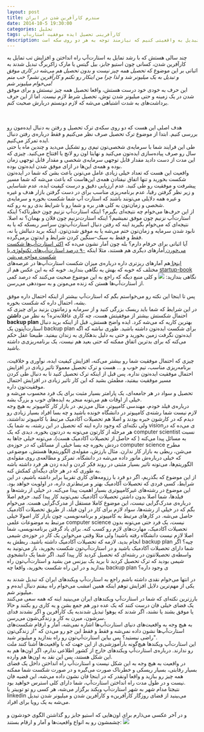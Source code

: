 ```yaml
---
layout: post
title: سندرم کارآفرین شدن در ایران
date: 2014-10-5 19:30:00
categories: تحلیل‌
tags: کارآفرینی تحصیل ایده موفقیت استارت‌آپ
description: خیلی‌ها گمان می‌کنند که با کارآفرین شدن می‌توانند تبدیل به یک میلیونر شوند حال آنکه از خطرات این راه آگاه نیستند. در این پست سعی خواهیم داشت که درباره‌ی خطرات کارآفرینی صحبت کنیم و این موضوع رو از توهم دراورده و تبدیل به واقعیتی کنیم که نیازمند توجه به هر دو روی سکه است.
---
```

چند سالی هستش که با رشد تمایل به استارت‌آپ راه انداختن و افزایش تب تمایل به کارآفرین شدن، کسانی چون استیو جابز، بیل گیتس یا مارک زاکربرگ تبدیل شدند به اثباتی بر این موضوع که <i>تحصیل همه چیز نیست و بدون تحصیل هم می‌شه در کاری موفق و تبدیل به یک میلیونر شد و لذا چرا من اینکار رو نکنم و کارآفرین نشم؟ خب منم می‌خوام میلیونر شم! </i> <br>
این حرف به خودی خود درست هستش، واقعا تحصیل همه چیز نیستش و برای موفق شدن در یک زمینه و حتی میلیونر شدن توش، تحصیل شرط لازم نیست. اما از این حرف برداشت‌های به شدت اشتباهی می‌شه که لازم دونستم دربارش صحبت کنم.
<!--more-->
<br><br>
هدف اصلی این هست که دو روی سکه‌ی ترک تحصیل و رفتن به دنبال ایده‌مون رو بررسی کنیم.
ابتدا از موضوع ترک تحصیل صرف نظر می‌کنیم و فقط درباره‌ی رفتن دنبال ایده تمرکز می‌کنیم.<br>
طی این فرایند شما با سرمایه‌ی شخصی‌تون تیم‌ی رو تشکیل می‌دید و چندین ماه یا حتی سال رو صرف پیاده‌سازی ایده‌تون می‌کنید و نهایتا اون رو لانچ یا افتتاح می‌کنید. چیزی که این مدت از دست دادید مقدار قابل توجهی سرمایه‌ی شخصی و مقدار قابل توجهی زمان بوده و همه‌ی این‌ها در ازای موفق شدن ایده‌تون بوده.<br>
واقعیت این هست که تعداد خیلی زیادی عامل می‌تونن باعث بشن که شما در ایده‌تون شکست بخورید و تنها اتفاق نیفتادن همه‌ی این‌هاست که باعث می‌شه که شما مسیر پیشرفت و موفقیت رو طی کنید. عدم ارزیابی دقیق و درست کیفیت ایده، عدم شناسایی و زیر نظر گرفتن رقبا، عدم برنامه‌ریزی مناسب برای در دست گرفتن بازار هدف و غیره و غیره همه دلایلی می‌تونند باشند که استارت آپ شما شکست بخوره و سرمایه‌‌ی شخصی و زمان‌تون به کلی هدر بره و شما رو با شرایط بدی رو به رو کنه. <br>
از این حرف‌ها می‌خوام چه نتیجه‌ای بگیرم؟ اینکه استارت‌آپ نزنیم چون خطرناکه؟ اینکه استارت‌آپ نزنیم چون موفق نمیشیم؟ اینکه استارت‌نزنیم چون فلان و بهمان؟ نه اصلا. نتیجه‌ای که می‌خوام بگیرید اینه که رفتن دنبال استارت‌آپ‌تون سراسر ریسکه که یا به نابود شدن سرمایه و زمان‌تون ختم می‌شه یا به موفق شدن‌تون. اینکه برید دنبالش یا نه، فقط و فقط به سبک-سنگین کردن شرایط و ایدتون برمی‌گرده. <br>
آیا اثباتی برای حرفام دارم؟ بله چون آمار نشون می‌ده که <a href="http://online.wsj.com/news/articles/SB10000872396390443720204578004980476429190"> اکثر استارت‌آپ‌ها شکست می‌خورن </a>
 آمار‌های دیگری هم هستند، مثلا اینکه <a href="https://allmandlaw.com/articles/mapping-tech-startups"> ۹۰ درصد استارت‌آپ‌های تکنولوژی با شکست مواجه می‌شن </a> <br>
<a href="http://www.statisticbrain.com/startup-failure-by-industry/"> اینجا </a> هم آمار‌های ریزتری داره درباره‌ی میزان شکست استارت‌آپ‌ها در عرصه‌های مختلف که خوبه که بهش یه نگاهی بندازید.
خوبه که به این عکس هم از <a href="http://startup-book.com"> startup-book </a> نگاهی بندازید:
<img src="/fa/img/p3-1.jpg">
و کلی منبع دیگه که راجع به این موضوع صحبت می‌کنند که درصد کمی از استارت‌آپ‌ها هستن که زنده می‌مونن و به سوددهی می‌رسن.
<br><br>
پس تا اینجا این نکته رو می‌خواستم بگم که استارت‌آپ بیشتر از اینکه احتمال داره موفق بشه، احتمال داره که شکست بخوره. <br>
در این شرایط که شما باید ریسک بزرگی کنید و از سرمایه و زمانتون بزنید برای چیزی که احتمال شکستش بیشتر از موفقیتش هست، چه کاری عاقلانه‌تره؟ به نظر من <b> داشتن backup plan </b> بهترین کاریه که می‌شه کرد. ایده واضح هستش، قبل از اینکه برید دنبال استارت‌آپتون یک backup plan برای شکست ایده‌تون داشته باشید. طوری نباشه که اگه ایده‌تون نگرفت زمین بخورید و حتی به دلیل بدهکاری به زندان بیفتید. طبیعتا عقل حکم می‌کنه که برای بدترین اتفاق ممکنه که حتی بعید هم نیست، یک برنامه‌ریزی‌ی داشته باشید.
<br><br>
چیزی که احتمال موفقیت شما رو بیشتر می‌کنه، افزایش کیفیت ایده، نوآوری و خلاقیت، برنامه‌ریزی مناسب، تیم خوب و ... هست و ترک تحصیل معمولا تاثیر زیادی در افزایش احتمال موفقیت ایده‌تون نداره. پس قبل از اینکه ترک تحصیل کنید تا به دنبال طی کردن مسیر موفقیت بیفتید، مطمئن بشید که این کار تاثیر زیادی در افزایش احتمال موفقیت‌تون داره.
<br>
تحصیل و سواد در هر جامعه‌ای، یک پارامتر بسیار مثبت برای یک فرد محسوب می‌شه و خیلی از اوقات‌ هم می‌تونه منجر به ایده‌های خوب و بزرگ بشه. <br>درباره‌ی فیلد خودم، مهندسی کامپیوتر، مثال می‌زنم. در بازار کار کامپیوتر به هیچ وجه لازم نیست شما رشته‌ی کامپیوتر در دانشگاه خونده باشید و چه بسا افراد بسیار زیادی رو دیدم که در کارشون خبره بودند و اصلا هم تحصیلات آکادمیک مرتبط با کامپیوتر نداشتند، ولی نکته‌ای که وجود داره اینه که تحصیل در این رشته، به شما یک visionی می‌ده که در هر مرحله از کارتون می‌تونه به دردتون بخوره. دیدی که یک computer scientist نسبت به مسائل پیدا می‌کنه ( که حاصل از تحصیلات آکادمیک هست)، می‌تونه خیلی جاها به دردش بخوره چه بسا خیلی از مسائلی که در حوزه‌ی computer science مطرح می‌شن، ربطی به بازار کار ندارن. مثال بارزش، مقوله‌ی الگوریتم‌ها هستش، موضوعی که خیلی درباره‌ش مانور داده می‌شه در دانشگاه. تمرکز و مطالعه‌ی روی مقوله‌ی الگوریتم‌ها، می‌تونه تاثیر بسیار مثبتی در روند فکر کردن و ایده زدن هر فرد داشته باشه به طوری که در هر جای دیگه‌ای کمکش کنه. <br>
از این موضوع که بگذریم، اگر دو فرد با رزومه‌های کاری تقریبا برابر داشته باشیم، در این شرایط، کسی فردی که تحصیلات آکادمیک بهتر و مرتبط‌تری داره، در اولویت خواهد بود.
این موضوع در رشته‌های غیرکامپیوتری بسیار اهمیت پیدا می‌کنه. در خیلی از رشته‌ها و فیلدها، شما اصلا بدون داشتن تحصیلات آکادمیک نمی‌تونید کار پیدا کنید. حرفم اصلا درباره‌ی مدرک‌گرایی نیست، این موضوع کاملا مستقل از مدرک‌گرایی هست. می‌خوام بگم که در خیلی از رشته‌ها، سواد لازم برای کار در اون فیلد، از طریق تحصیلات آکادمیک حاصل می‌شه. در کارهای مرتبط به کامپیوتر و برنامه‌نویسی، چون بازار کار اصولا خیلی مرتبط به موضوعات علمی computer science نیست، یک فرد حتی می‌تونه بدون تحصیلات آکادمیک، مهارت‌های لازم رو کسب کنه. برای یاد گرفتن برنامه‌نویسی، شما اصلا لازم نیست دانشگاه رفته باشید! ولی مثلا وقتی می‌خواین یک کار در حوزه‌ی شیمی انجام بدید، لازمه که تحصیلات آکادمیک داشته باشید.
ربطش به backup plan چیه؟ اگر شما دارای تحصیلات آکادمیک باشید و در استارت‌آپ‌تون شکست بخورید، باز می‌تونید به واسطه‌ی تحصیلاتتون در رشته‌ای که تحصیل کردید کار پیدا کنید. اگر شما یک دانشجوی شیمی بودید که ترک تحصیل کردید تا برید یک بیزنس من بشید و استارت‌آپ‌تون راه بندازید و در این راه شکست بخورید، واقعا چه backup plan ی وجود داره؟

در انتها می‌خوام نقدی داشته باشم راجع به استارت‌آپ ویکندهای ایران که تبدیل شدند به یکی از مهم‌ترین دلایل افزایش توهم اینکه همین امشب می‌خوام راه بیفتم دنبال ایده‌م و میلیونر شم. <br>
بارزترین نکته‌ای که شما در استارت‌آپ ویکندهای ایران می‌بینید اینه که همه سعی می‌کنند یک فضای خیلی فان درست کنند که یک عده دور هم جمع بشن و یه کاری رو بکنند و حالا یا موفق بشند یا نشند، اگر شدند که یوهو! تبدیل شدندبه یک کارآفرین و اگر نشدند فدای سرشون، میرن به کار و زندگی‌شون می‌رسن. <br>
به هیچ وجه به واقعیت‌های دنیای استارت‌آپ‌ها اشاره نمی‌شه، آمار و ارقام شکست‌های استارت‌آپ‌ها نشون داده نمی‌شه و فقط و فقط این جو رو می‌دن که "از زندگی‌تون راضی نیستید؟ پس بیاین استارت‌آپ‌تون رو راه بندازید و میلیونر شید". <br> این استارت‌آپ ویکندها هیچ‌گونه بارآموزشی‌ی از این جهت که با واقعیت‌ها آشنا کنند ملت رو ندارند. درباره‌ی استارت‌آپ ویکند‌های خارج از کشور اطلاعی ندارم، اگر اون‌ها هم به این شکل هستند، پس این نقد به اون‌ها هم وارده. <br>
در واقعیت به هیچ وجه به این شکل نیست و استارت‌آپ راه انداختن داخل یک فضای بسیار رقابتی، بسیار ریسکی و خطرناک صورت می‌گیره و در صورت شکست شما ممکنه همه چیز رو ببازید و واقعا اونقدر که در اینجا فان نشون داده می‌شه، این قضیه فان نیست و در طول مدت راه انداختن استارت‌آپ، شما دارای کلی استرس خواهید بود. <br>
نتیجتا مدام شهر به شهر استارت‌آپ ویکند برگزار می‌شه، هر کسی رو تو توییتر یا linkedin می‌بینید از قضای روزگار کارآفرین‌ه و کارآفرین شدن و میلیونر شدن تبدیل می‌شه به یک رویا برای افراد.
<br><br>
و در آخر عکسی می‌ذارم برای اون‌هایی که استیو جابز رو گذاشتن الگوی خودشون و چشمشون رو به انواع واقعیت‌ها و آمار و ارقام بستند:
<img src="fa/img/p3-2.png">


